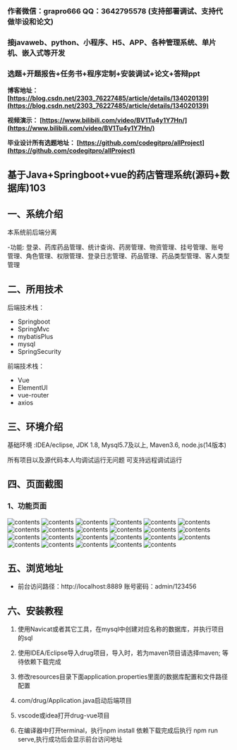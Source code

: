 ### 作者微信：grapro666 QQ：3642795578 (支持部署调试、支持代做毕设和论文)

### 接javaweb、python、小程序、H5、APP、各种管理系统、单片机、嵌入式等开发

### 选题+开题报告+任务书+程序定制+安装调试+论文+答辩ppt

**博客地址：
[https://blog.csdn.net/2303_76227485/article/details/134020139](https://blog.csdn.net/2303_76227485/article/details/134020139)**

**视频演示：
[https://www.bilibili.com/video/BV1Tu4y1Y7Hn/](https://www.bilibili.com/video/BV1Tu4y1Y7Hn/)**

**毕业设计所有选题地址：
[https://github.com/codegitpro/allProject](https://github.com/codegitpro/allProject)**

## 基于Java+Springboot+vue的药店管理系统(源码+数据库)103

## 一、系统介绍
本系统前后端分离

-功能:
登录、药库药品管理、统计查询、药房管理、物资管理、挂号管理、账号管理、角色管理、权限管理、登录日志管理、药品管理、药品类型管理、客人类型管理


## 二、所用技术
后端技术栈：
- Springboot
- SpringMvc
- mybatisPlus
- mysql
- SpringSecurity

前端技术栈：
- Vue
- ElementUI
- vue-router
- axios

## 三、环境介绍
基础环境 :IDEA/eclipse, JDK 1.8, Mysql5.7及以上, Maven3.6, node.js(14版本)

所有项目以及源代码本人均调试运行无问题 可支持远程调试运行

## 四、页面截图
### 1、功能页面
![contents](./picture/picture1.png)
![contents](./picture/picture2.png)
![contents](./picture/picture3.png)
![contents](./picture/picture4.png)
![contents](./picture/picture5.png)
![contents](./picture/picture6.png)
![contents](./picture/picture7.png)
![contents](./picture/picture8.png)
![contents](./picture/picture9.png)
![contents](./picture/picture10.png)
![contents](./picture/picture11.png)
![contents](./picture/picture12.png)
![contents](./picture/picture13.png)
![contents](./picture/picture14.png)
![contents](./picture/picture15.png)
![contents](./picture/picture16.png)
![contents](./picture/picture17.png)
![contents](./picture/picture18.png)
![contents](./picture/picture19.png)
![contents](./picture/picture20.png)
![contents](./picture/picture21.png)
![contents](./picture/picture22.png)
![contents](./picture/picture23.png)

## 五、浏览地址
- 前台访问路径：http://localhost:8889
  账号密码：admin/123456

## 六、安装教程

1. 使用Navicat或者其它工具，在mysql中创建对应名称的数据库，并执行项目的sql

2. 使用IDEA/Eclipse导入drug项目，导入时，若为maven项目请选择maven; 等待依赖下载完成

3. 修改resources目录下面application.properties里面的数据库配置和文件路径配置

4. com/drug/Application.java启动后端项目

5. vscode或idea打开drug-vue项目

6. 在编译器中打开terminal，执行npm install 依赖下载完成后执行 npm run serve,执行成功后会显示前台访问地址




